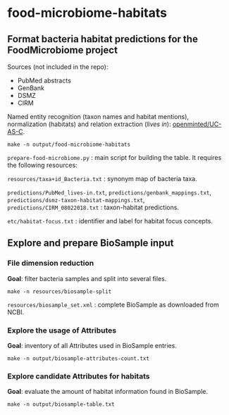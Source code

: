 # food-microbiome-habitats

## Format bacteria habitat predictions for the FoodMicrobiome project

Sources (not included in the repo):
  * PubMed abstracts
  * GenBank
  * DSMZ
  * CIRM

Named entity recognition (taxon names and habitat mentions), normalization (habitats) and relation extraction (*lives in*): [openminted/UC-AS-C](https://github.com/openminted/uc-tdm-AS-C).

`make -n output/food-microbiome-habitats`

`prepare-food-microbiome.py` : main script for building the table. It requires the following resources:

`resources/taxa+id_Bacteria.txt` : synonym map of bacteria taxa.

`predictions/PubMed_lives-in.txt`, `predictions/genbank_mappings.txt`, `predictions/dsmz-taxon-habitat-mappings.txt`, `predictions/CIRM_08022018.txt` : taxon-habitat predictions.

`etc/habitat-focus.txt` : identifier and label for habitat focus concepts.


## Explore and prepare BioSample input

### File dimension reduction

**Goal**: filter bacteria samples and split into several files.

`make -n resources/biosample-split`

`resources/biosample_set.xml` : complete BioSample as downloaded from NCBI.

### Explore the usage of Attributes

**Goal**: inventory of all Attributes used in BioSample entries.

`make -n output/biosample-attributes-count.txt`

### Explore candidate Attributes for habitats

**Goal**: evaluate the amount of habitat information found in BioSample.

`make -n output/biosample-table.txt`
